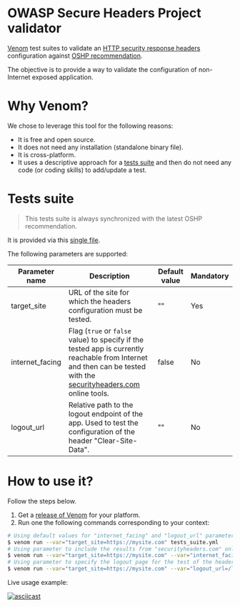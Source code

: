 # OWASP Secure Headers Project validator

[Venom](https://github.com/ovh/venom) test suites to validate an [HTTP security response headers](https://owasp.org/www-project-secure-headers/#div-headers) configuration against [OSHP recommendation](https://owasp.org/www-project-secure-headers/#div-bestpractices).

The objective is to provide a way to validate the configuration of non-Internet exposed application.

# Why Venom?

We chose to leverage this tool for the following reasons:

* It is free and open source.
* It does not need any installation (standalone binary file).
* It is cross-platform.
* It uses a descriptive approach for a [tests suite](tests_suite.yml) and then do not need any code (or coding skills) to add/update a test.

# Tests suite

> This tests suite is always synchronized with the latest OSHP recommendation.

It is provided via this [single file](tests_suite.yml).

The following parameters are supported:

| **Parameter name** |                                                                **Description**                                                                | **Default value** | **Mandatory** |
|------------------|---------------------------------------------------------------------------------------------------------------------------------------------|-----------------|-------------|
| target_site        | URL of the site for which the headers configuration must be tested.                                                                           | ""                | Yes           |
| internet_facing    | Flag (`true` or `false` value) to specify if the tested app is currently reachable from Internet and then can be tested with the [securityheaders.com](https://securityheaders.com/) online tools.  | false             | No            |
| logout_url         | Relative path to the logout endpoint of the app. Used to test the configuration of the header "Clear-Site-Data".                               | ""                | No            |

# How to use it?

Follow the steps below.

1. Get a [release of Venom](https://github.com/ovh/venom/releases) for your platform.
2. Run one the following commands corresponding to your context:

```bash
# Using default values for "internet_facing" and "logout_url" parameters
$ venom run --var="target_site=https://mysite.com" tests_suite.yml
# Using parameter to include the results from "securityheaders.com" online tools
$ venom run --var="target_site=https://mysite.com" --var="internet_facing=true" tests_suite.yml 
# Using parameter to specify the logout page for the test of the header "Clear-Site-Data"
$ venom run --var="target_site=https://mysite.com" --var="logout_url=/logout" tests_suite.yml 
```

Live usage example:

[![asciicast](https://asciinema.org/a/391137.svg)](https://asciinema.org/a/391137)


